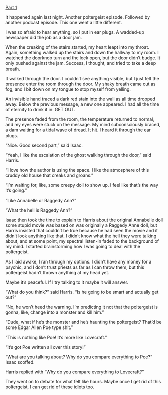 [Part 1](https://www.reddit.com/r/nosleep/comments/1obg3to/disembodied_podcasters_are_recapping_my_haunting/)

It happened again last night. Another poltergeist episode. Followed by another podcast episode. This one went a little different.

I was so afraid to hear anything, so I put in ear plugs. A wadded-up newspaper did the job as a door jam.

When the creaking of the stairs started, my heart leapt into my throat. Again, something walked up the stairs and down the hallway to my room. I watched the doorknob turn and the lock open, but the door didn’t budge. It only pushed against the jam. Success, I thought, and tried to take a deep breath.

It walked through the door. I couldn’t see anything visible, but I just felt the presence enter the room through the door. My shaky breath came out as fog, and I bit down on my tongue to stop myself from yelling.

An invisible hand traced a dark red stain into the wall as all time dropped away. Below the previous message, a new one appeared. I had all the time of eternity to drink it in: GET OUT.

The presence faded from the room, the temperature returned to normal, and my eyes were stuck on the message. My mind subconsciously braced, a dam waiting for a tidal wave of dread. It hit. I heard it through the ear plugs.

“Nice. Good second part,” said Isaac.

“Yeah, I like the escalation of the ghost walking through the door,” said Harris.

“I love how the author is using the space. I like the atmosphere of this cruddy old house that creaks and groans.”

“I’m waiting for, like, some creepy doll to show up. I feel like that’s the way it’s going.”

“Like Annabelle or Raggedy Ann?”

“What the hell is Raggedy Ann?”

Isaac then took the time to explain to Harris about the original Annabelle doll some stupid movie was based on was originally a Raggedy Anne doll, but Harris insisted that couldn’t be true because he had seen the movie and it didn’t look anything like that. I didn’t know what the hell they were talking about, and at some point, my spectral listen-in faded to the background of my mind. I started brainstorming how I was going to deal with the poltergeist.

As I laid awake, I ran through my options. I didn’t have any money for a psychic, and I don’t trust priests as far as I can throw them, but this poltergeist hadn’t thrown anything at my head yet.

Maybe it’s peaceful. If I try talking to it maybe it will answer.

“What do you think?” said Harris. “Is he going to be smart and actually get out?”

“No, he won’t heed the warning. I’m predicting it not that the poltergeist is gonna, like, change into a monster and kill him.”

“Dude, what if he’s the monster and he’s haunting the poltergeist? That’d be some Edgar Allen Poe type shit.”

“This is nothing like Poe! It’s more like Lovecraft.”

“It’s got Poe written all over this story!”

“What are you talking about? Why do you compare everything to Poe?” Isaac scoffed.

Harris replied with “Why do you compare everything to Lovecraft?”

They went on to debate for what felt like hours. Maybe once I get rid of this poltergeist, I can get rid of these idiots too.